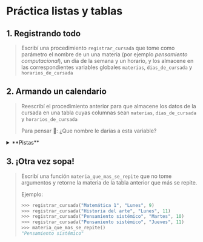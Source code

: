 # Práctica listas y tablas

## 1. Registrando todo

> Escribí una procedimiento `registrar_cursada` que tome como parámetro el nombre de un una materia (por ejemplo _pensamiento computacional_), un día de la semana y un horario, y los almacene en las correspondientes variables globales `materias`, `dias_de_cursada` y `horarios_de_cursada`


## 2. Armando un calendario

> Reescribí el procedimiento anterior para que almacene los datos de la cursada en una tabla cuyas columnas sean `materias`, `dias_de_cursada` y `horarios_de_cursada`
>
> Para pensar 🤔: ¿Que nombre le darías a esta variable?

<details>
  <summary>**Pistas**</summary>

```python
una_tabla = pd.DataFrame(columns=['materias', 'dias','horario'])
```

Nuestro procedimiento debría:

- paso 1: generar el `una_tabla` con las materias, dias, etc que vienen de parámetro
- paso 2: es _appendear_ al `una_tabla` global
</details>

## 3. ¡Otra vez sopa!

> Escribí una función `materia_que_mas_se_repite` que no tome argumentos
> y retorne la materia de la tabla anterior que más se repite.
>
> Ejemplo:
>
> ```python
> >>> registrar_cursada("Matemática 1", "Lunes", 9)
> >>> registrar_cursada("Historia del arte", "Lunes", 11)
> >>> registrar_cursada("Pensamiento sistémico", "Martes", 10)
> >>> registrar_cursada("Pensamiento sistémico", "Jueves", 11)
> >>> materia_que_mas_se_repite()
> "Pensamiento sistémico"
> ```
